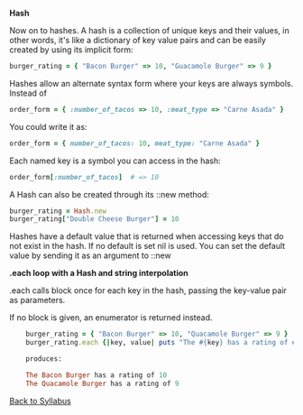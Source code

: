**Hash**

Now on to hashes. A hash is a collection of unique keys and their values, in other words, it's like a dictionary of key value pairs and can be easily created by using its implicit form:
````RUBY
burger_rating = { "Bacon Burger" => 10, "Guacamole Burger" => 9 }
````
Hashes allow an alternate syntax form where your keys are always symbols. Instead of
````RUBY
order_form = { :number_of_tacos => 10, :meat_type => "Carne Asada" }
````
You could write it as:

````RUBY
order_form = { number_of_tacos: 10, meat_type: "Carne Asada" }
````
Each named key is a symbol you can access in the hash:
````RUBY
order_form[:number_of_tacos]  # => 10
````
A Hash can also be created through its ::new method:
```RUBY
burger_rating = Hash.new
burger_rating["Double Cheese Burger"] = 10
```

Hashes have a default value that is returned when accessing keys that do not exist in the hash. If no default is set nil is used. You can set the default value by sending it as an argument to ::new

**.each loop with a Hash and string interpolation**

.each calls block once for each key in the hash, passing the key-value pair as parameters.

If no block is given, an enumerator is returned instead.
```RUBY
    burger_rating = { "Bacon Burger" => 10, "Quacamole Burger" => 9 }
    burger_rating.each {|key, value| puts "The #{key} has a rating of #{value}" }

    produces:

    The Bacon Burger has a rating of 10
    The Quacamole Burger has a rating of 9
 ```

[Back to Syllabus](../README.md)
